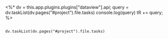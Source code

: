 <%*
dv = this.app.plugins.plugins["dataview"].api;
query = dv.taskList(dv.pages("#project").file.tasks)
console.log(query)
tR += query;
%>

```dataviewjs

dv.taskList(dv.pages("#project").file.tasks)
```


